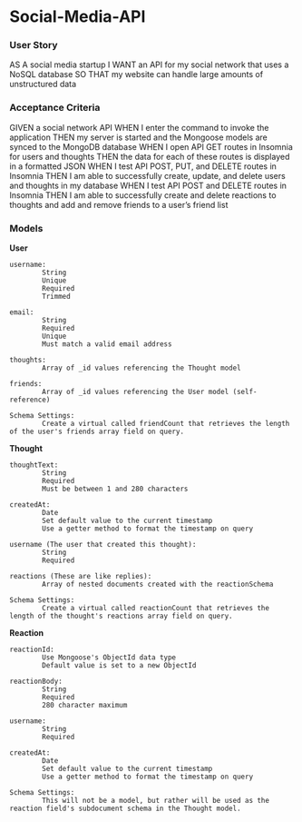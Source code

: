 # Social-Media-API

### User Story
AS A social media startup
I WANT an API for my social network that uses a NoSQL database
SO THAT my website can handle large amounts of unstructured data

### Acceptance Criteria
GIVEN a social network API
WHEN I enter the command to invoke the application
THEN my server is started and the Mongoose models are synced to the MongoDB database
WHEN I open API GET routes in Insomnia for users and thoughts
THEN the data for each of these routes is displayed in a formatted JSON
WHEN I test API POST, PUT, and DELETE routes in Insomnia
THEN I am able to successfully create, update, and delete users and thoughts in my database
WHEN I test API POST and DELETE routes in Insomnia
THEN I am able to successfully create and delete reactions to thoughts and add and remove friends to a user’s friend list

### Models
**User**
```
username: 
        String
        Unique
        Required
        Trimmed
```
```
email: 
        String
        Required
        Unique
        Must match a valid email address 
```
```
thoughts:
        Array of _id values referencing the Thought model
```
```
friends:
        Array of _id values referencing the User model (self-reference)
```
```
Schema Settings:
        Create a virtual called friendCount that retrieves the length of the user's friends array field on query.
```

**Thought**
```
thoughtText: 
        String
        Required
        Must be between 1 and 280 characters
```
```
createdAt: 
        Date
        Set default value to the current timestamp
        Use a getter method to format the timestamp on query
```
```
username (The user that created this thought):
        String
        Required
```
```
reactions (These are like replies):
        Array of nested documents created with the reactionSchema
```
```
Schema Settings:
        Create a virtual called reactionCount that retrieves the length of the thought's reactions array field on query.
```

**Reaction**
```
reactionId: 
        Use Mongoose's ObjectId data type
        Default value is set to a new ObjectId
```
```
reactionBody: 
        String
        Required
        280 character maximum
```
```
username:
        String
        Required
```
```
createdAt:
        Date
        Set default value to the current timestamp
        Use a getter method to format the timestamp on query
```
```
Schema Settings:
        This will not be a model, but rather will be used as the reaction field's subdocument schema in the Thought model.
```